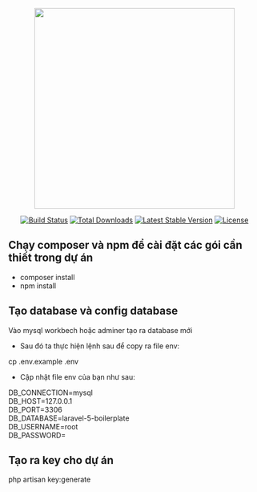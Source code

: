 <p align="center"><a href="https://laravel.com" target="_blank"><img src="https://raw.githubusercontent.com/laravel/art/master/logo-lockup/5%20SVG/2%20CMYK/1%20Full%20Color/laravel-logolockup-cmyk-red.svg" width="400"></a></p>

<p align="center">
<a href="https://travis-ci.org/laravel/framework"><img src="https://travis-ci.org/laravel/framework.svg" alt="Build Status"></a>
<a href="https://packagist.org/packages/laravel/framework"><img src="https://img.shields.io/packagist/dt/laravel/framework" alt="Total Downloads"></a>
<a href="https://packagist.org/packages/laravel/framework"><img src="https://img.shields.io/packagist/v/laravel/framework" alt="Latest Stable Version"></a>
<a href="https://packagist.org/packages/laravel/framework"><img src="https://img.shields.io/packagist/l/laravel/framework" alt="License"></a>
</p>

## Chạy composer và npm để cài đặt các gói cần thiết trong dự án

- composer install
- npm install 

## Tạo database và config database
Vào mysql workbech hoặc adminer tạo ra database mới
- Sau đó ta thực hiện lệnh sau để copy ra file env:
 
cp .env.example .env
- Cập nhật file env của bạn như sau:

DB_CONNECTION=mysql          
DB_HOST=127.0.0.1            
DB_PORT=3306                 
DB_DATABASE=laravel-5-boilerplate       
DB_USERNAME=root             
DB_PASSWORD= 

## Tạo ra key cho dự án

php artisan key:generate
